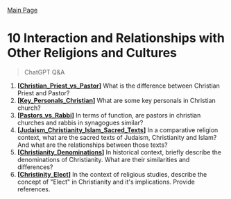 [Main Page](https://yooyolo.github.io/JudaismRandomSeed/)
# 10 Interaction and Relationships with Other Religions and Cultures
> ChatGPT Q&A <br>

1. __[[Christian_Priest_vs_Pastor](10_Interaction_and_Relationships_with_Other_Religions_and_Cultures/Christian_Priest_vs_Pastor.md)]__ What is the difference between Christian Priest and Pastor?
2. __[[Key_Personals_Christian](10_Interaction_and_Relationships_with_Other_Religions_and_Cultures/Key_Personals_Christian.md)]__ What are some key personals in Christian church?
3. __[[Pastors_vs_Rabbi](10_Interaction_and_Relationships_with_Other_Religions_and_Cultures/Pastors_vs_Rabbi.md)]__ In terms of function, are pastors in christian churches and rabbis in synagogues similar?
4. __[[Judaism_Christianity_Islam_Sacred_Texts](10_Interaction_and_Relationships_with_Other_Religions_and_Cultures/Judaism_Christianity_Islam_Sacred_Texts.md)]__ In a comparative religion context, what are the sacred texts of Judaism, Christianity and Islam? And what are the relationships between those texts?
5. __[[Christianity_Denominations](10_Interaction_and_Relationships_with_Other_Religions_and_Cultures/Christianity_Denominations.md)]__ In historical context, briefly describe the denominations of Christianity. What are their similarities and differences?
6. __[[Christinity_Elect](10_Interaction_and_Relationships_with_Other_Religions_and_Cultures/Christinity_Elect.md)]__ In the context of religious studies, describe the concept of "Elect" in Christianity and it's implications. Provide references.
